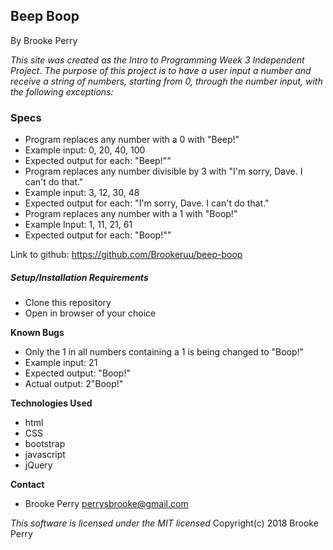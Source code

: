 
## Beep Boop

By Brooke Perry

_This site was created as the Intro to Programming Week 3 Independent Project. The purpose of this project is to have a user input a number and receive a string of numbers, starting from 0, through the number input, with the following exceptions:_


### Specs
* Program replaces any number with a 0 with "Beep!"
 * Example input: 0, 20, 40, 100
 * Expected output for each: "Beep!""
* Program replaces any number divisible by 3 with "I'm sorry, Dave. I can't do that."
 * Example input: 3, 12, 30, 48
 * Expected output for each: "I'm sorry, Dave. I can't do that."
* Program replaces any number with a 1 with "Boop!"
 * Example Input: 1, 11, 21, 61
 * Expected output for each: "Boop!""

Link to github: https://github.com/Brookeruu/beep-boop

##### Setup/Installation Requirements
* Clone this repository
* Open in browser of your choice


**Known Bugs**
 * Only the 1 in all numbers containing a 1 is being changed to "Boop!"
 * Example input: 21
 * Expected output: "Boop!"
 * Actual output: 2"Boop!"

**Technologies Used**
* html
* CSS
* bootstrap
* javascript
* jQuery

**Contact**
* Brooke Perry perrysbrooke@gmail.com

_This software is licensed under the MIT licensed_
Copyright(c) 2018 Brooke Perry
